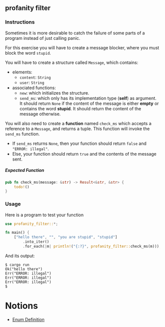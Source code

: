 ## profanity filter

### Instructions

Sometimes it is more desirable to catch the failure of some parts of a program instead of just calling panic.

For this exercise you will have to create a message blocker, where you must block the word `stupid`.

You will have to create a structure called `Message`, which contains:

- elements:
  - `content`: `String`
  - `user`: `String`
- associated functions:
  - `new`: which initializes the structure.
  - `send_ms`: which only has its implementation type (**self**) as argument. It should return `None` if the content of the message is either **empty** or contains the word **stupid**. It should return the content of the message otherwise.

You will also need to create a **function** named `check_ms` which accepts a reference to a `Message`, and returns a tuple. This function will invoke the `send_ms` function.

- If `send_ms` returns `None`, then your function should return `false` and `"ERROR: illegal"`.
- Else, your function should return `true` and the contents of the message sent.

##### Expected Function

```rust
pub fn check_ms(message: &str) -> Result<&str, &str> {
    todo!()
}
```

### Usage

Here is a program to test your function

```rust
use profanity_filter::*;

fn main() {
    ["hello there", "", "you are stupid", "stupid"]
        .into_iter()
        .for_each(|m| println!("{:?}", profanity_filter::check_ms(m)));}
```

And its output:

```console
$ cargo run
Ok("hello there")
Err("ERROR: illegal")
Err("ERROR: illegal")
Err("ERROR: illegal")
$
```

# Notions

- [Enum Definition](https://doc.rust-lang.org/stable/book/ch06-01-defining-an-enum.html?highlight=option#the-option-enum-and-its-advantages-over-null-values)

